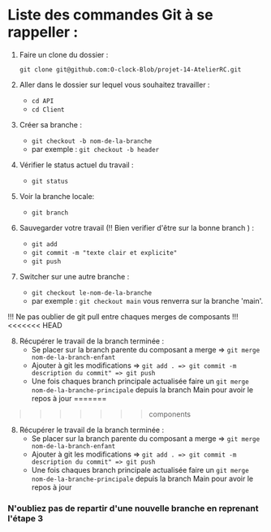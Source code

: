 # Liste des commandes Git à se rappeller :

1. Faire un clone du dossier :

    `git clone git@github.com:O-clock-Blob/projet-14-AtelierRC.git`

2. Aller dans le dossier sur lequel vous souhaitez travailler :
    - `cd API`
    - `cd Client`

3. Créer sa branche :
    - `git checkout -b nom-de-la-branche`
    - par exemple : `git checkout -b header`

4. Vérifier le status actuel du travail :
    - `git status`

5. Voir la branche locale:
    - `git branch`

6. Sauvegarder votre travail (!! Bien verifier d'être sur la bonne branch ) :
    - `git add`
    - `git commit -m "texte clair et explicite"`
    - `git push`

7. Switcher sur une autre branche :
    - `git checkout le-nom-de-la-branche`
    - par exemple : `git checkout main` vous renverra sur la branche 'main'.

!!! Ne pas oublier de git pull entre chaques merges de composants !!!
<<<<<<< HEAD

8. Récupérer le travail de la branch terminée :
   - Se placer sur la branch parente du composant a merge => `git merge nom-de-la-branch-enfant`
   - Ajouter à git les modifications => `git add . => git commit -m description du commit" => git push`
   - Une fois chaques branch principale actualisée faire un `git merge nom-de-la-branche-principale` depuis la branch Main pour avoir le repos à jour
=======
>>>>>>> components

8. Récupérer le travail de la branch terminée :
   - Se placer sur la branch parente du composant a merge => `git merge nom-de-la-branch-enfant`
   - Ajouter à git les modifications => `git add . => git commit -m description du commit" => git push`
   - Une fois chaques branch principale actualisée faire un `git merge nom-de-la-branche-principale` depuis la branch Main pour avoir le repos à jour
### N'oubliez pas de repartir d'une nouvelle branche en reprenant l'étape 3

